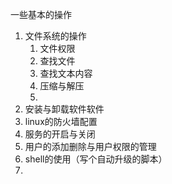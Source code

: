 一些基本的操作
1. 文件系统的操作
    1. 文件权限
    2. 查找文件
    3. 查找文本内容
    4. 压缩与解压
    5. 
2. 安装与卸载软件软件
3. linux的防火墙配置
4. 服务的开启与关闭
5. 用户的添加删除与用户权限的管理
6. shell的使用（写个自动升级的脚本）
7. 